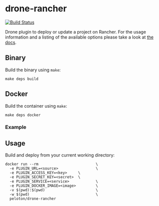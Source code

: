 # drone-rancher

[![Build Status](https://drone.seattleslow.com/api/badges/josmo/drone-rancher/status.svg)](https://drone.seattleslow.com/josmo/drone-rancher)

Drone plugin to deploy or update a project on Rancher. For the usage information and a listing of the available options please take a look at [the docs](DOCS.md).

## Binary

Build the binary using `make`:

```
make deps build
```


## Docker

Build the container using `make`:

```
make deps docker
```

### Example

## Usage

Build and deploy from your current working directory:

```
docker run --rm                          \
  -e PLUGIN_URL=<source>                 \
  -e PLUGIN_ACCESS_KEY=<key>     \
  -e PLUGIN_SECRET_KEY=<secret>  \
  -e PLUGIN_SERVICE=<service>            \  
  -e PLUGIN_DOCKER_IMAGE=<image>         \
  -v $(pwd):$(pwd)                       \
  -w $(pwd)                              \
  peloton/drone-rancher 
```

